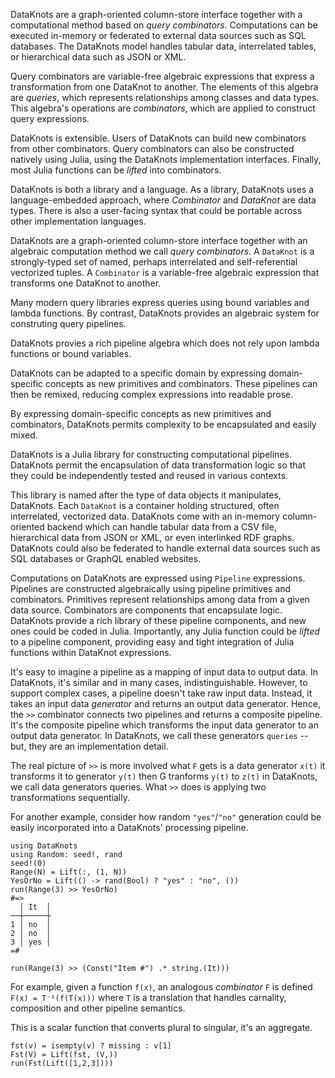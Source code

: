 
DataKnots are a graph-oriented column-store interface together with a
computational method based on *query combinators*. Computations can be
executed in-memory or federated to external data sources such as SQL
databases. The DataKnots model handles tabular data, interrelated
tables, or hierarchical data such as JSON or XML.

Query combinators are variable-free algebraic expressions that express
a transformation from one DataKnot to another. The elements of this
algebra are *queries*, which represents relationships among classes and
data types. This algebra's operations are *combinators*, which are
applied to construct query expressions.

DataKnots is extensible. Users of DataKnots can build new combinators
from other combinators. Query combinators can also be constructed
natively using Julia, using the DataKnots implementation interfaces.
Finally, most Julia functions can be *lifted* into combinators.

DataKnots is both a library and a language. As a library, DataKnots
uses a language-embedded approach, where *Combinator* and *DataKnot*
are data types. There is also a user-facing syntax that could be
portable across other implementation languages.

DataKnots are a graph-oriented column-store interface together with an
algebraic computation method we call *query combinators*. A `DataKnot`
is a strongly-typed set of named, perhaps interrelated and
self-referential vectorized tuples. A `Combinator` is a variable-free
algebraic expression that transforms one DataKnot to another.

Many modern query libraries express queries using bound variables and
lambda functions. By contrast, DataKnots provides an algebraic
system for construting query pipelines.

DataKnots provies a rich pipeline algebra which does not rely upon
lambda functions or bound variables.

DataKnots can be adapted to a specific domain by expressing
domain-specific concepts as new primitives and combinators. These
pipelines can then be remixed, reducing complex expressions into
readable prose.

By expressing domain-specific concepts as new primitives and
combinators, DataKnots permits complexity to be encapsulated
and easily mixed.

DataKnots is a Julia library for constructing computational pipelines.
DataKnots permit the encapsulation of data transformation logic so that
they could be independently tested and reused in various contexts.

This library is named after the type of data objects it manipulates,
DataKnots. Each `DataKnot` is a container holding structured, often
interrelated, vectorized data. DataKnots come with an in-memory
column-oriented backend which can handle tabular data from a CSV file,
hierarchical data from JSON or XML, or even interlinked RDF graphs.
DataKnots could also be federated to handle external data sources such
as SQL databases or GraphQL enabled websites.

Computations on DataKnots are expressed using `Pipeline` expressions.
Pipelines are constructed algebraically using pipeline primitives and
combinators. Primitives represent relationships among data from a given
data source. Combinators are components that encapsulate logic.
DataKnots provide a rich library of these pipeline components, and new
ones could be coded in Julia. Importantly, any Julia function could be
*lifted* to a pipeline component, providing easy and tight integration
of Julia functions within DataKnot expressions.

It's easy to imagine a pipeline as a mapping of input data to output
data. In DataKnots, it's similar and in many cases, indistinguishable.
However, to support complex cases, a pipeline doesn't take raw input
data. Instead, it takes an input data *generator* and returns an output
data generator. Hence, the ``>>`` combinator connects two pipelines and
returns a composite pipeline. It's the composite pipeline which
transforms the input data generator to an output data generator.  In
DataKnots, we call these generators `queries` -- but, they are an
implementation detail.

The real picture of `>>` is more involved what `F` gets is a data
generator `x(t)` it transforms it to generator `y(t)` then G tranforms
`y(t)` to `z(t)` in DataKnots, we call data generators queries.
What `>>` does is applying two transformations sequentially.

For another example, consider how random `"yes"`/`"no"` generation
could be easily incorporated into a DataKnots' processing pipeline.

    using DataKnots
    using Random: seed!, rand
    seed!(0)
    Range(N) = Lift(:, (1, N))
    YesOrNo = Lift(() -> rand(Bool) ? "yes" : "no", ())
    run(Range(3) >> YesOrNo)
    #=>
      │ It  │
    ──┼─────┼
    1 │ no  │
    2 │ no  │
    3 │ yes │
    =#


`run(Range(3) >> (Const("Item #") .* string.(It)))`


For example, given a function `f(x)`, an analogous *combinator* `F` is
defined `F(x) = T⁻¹(f(T(x)))` where `T` is a translation that handles
carnality, composition and other pipeline semantics.

This is a scalar function that converts plural to singular,
it's an aggregate.

    fst(v) = isempty(v) ? missing : v[1]
    Fst(V) = Lift(fst, (V,))
    run(Fst(Lift([1,2,3])))

